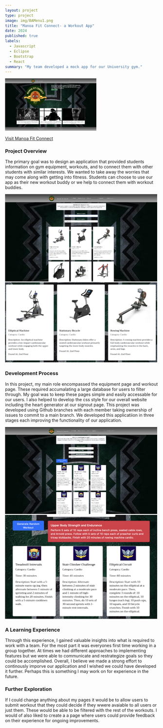 ```yaml
---
layout: project
type: project
image: img/BAMenu1.png
title: "Manoa Fit Connect- a Workout App"
date: 2024
published: true
labels:
  - Javascript
  - Eclipse
  - Bootstrap
  - React
summary: "My team developed a mock app for our University gym."
---
```


<div class="text-center p-4">
  <img width="300px" src="../img/home.png" class="img-thumbnail" >
</div>

<a href="https://manoafitconnect.com">Visit Manoa Fit Connect</a>

### Project Overview
The primary goal was to design an application that provided students information on gym equipment, workouts, and to connect them with other students with similar interests. We wanted to take away the worries that may come along with getting into fitness. Students can choose to use our app as their new workout buddy or we help to connect them with workout buddies.

<div class="text-center p-4">
  <img width="500px" src="../img/listequipment.png" class="img-fluid">
</div>
<div class="text-center p-4">
  <img width="500px" src="../img/equip.png" class="img-fluid" >
</div>

### Development Process
In this project, my main role encompassed the equipment page and workout page. These required accumalating a large database for users to filter through. My goal was to keep these pages simple and easily accessable for our users. I also helped to develop the css style for our overall website including the heart generator at our signout page. This project was developed using Github branches with each member taking ownership of issues to commit to a main branch. We developed this applicatiion in three stages each improving the functionality of our application.

<div class="text-center p-4">
  <img width="500px" src="../img/listworkout.png" class="img-fluid" >
  <div class="text-center p-4">
  <img width="500px" src="../img/lwcat3.png" class="img-fluid" >
</div>
</div>

### A Learning Experience
Through this experience, I gained valuable insights into what is required to work with a team. For the most part it was everyones first time working in a group together. At times we had different approaches to implementing features but we were able to communicate and restrategize goals so they could be accomplished. Overall, I believe we made a strong effort to continously imporve our application and I wished we could have developed it further. Perhaps this is something I may work on for experience in the future.

### Further Exploration
If I could change anything about my pages it would be to allow users to submit workout that they could decide if they wwere avaiable to all users or just them. These would be able to be filtered with the rest of the workouts. I would of also liked to create a a page where users could provide feedback on their experience for ongoing improvements.


